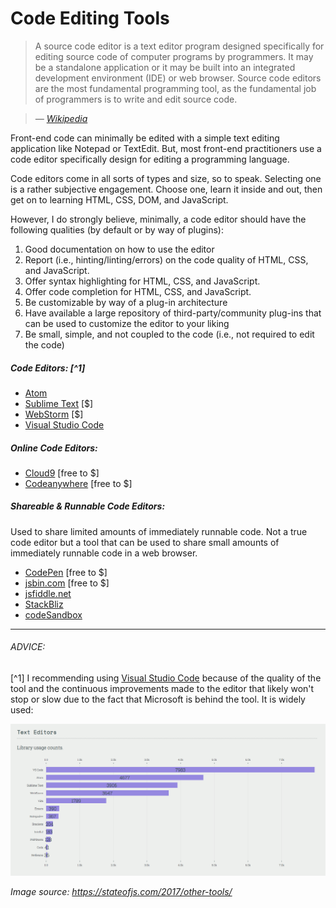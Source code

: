 # Code Editing Tools

> A source code editor is a text editor program designed specifically for editing source code of computer programs by programmers. It may be a standalone application or it may be built into an integrated development environment (IDE) or web browser. Source code editors are the most fundamental programming tool, as the fundamental job of programmers is to write and edit source code.

><cite>&#8212; [Wikipedia](https://en.wikipedia.org/wiki/Source_code_editor)</cite>

Front-end code can minimally be edited with a simple text editing application like Notepad or TextEdit. But, most front-end practitioners use a code editor specifically design for editing a programming language.

Code editors come in all sorts of types and size, so to speak. Selecting one is a rather subjective engagement. Choose one, learn it inside and out, then get on to learning HTML, CSS, DOM, and JavaScript.

However, I do strongly believe, minimally, a code editor should have the following qualities (by default or by way of plugins):

1. Good documentation on how to use the editor
2. Report (i.e., hinting/linting/errors) on the code quality of HTML, CSS, and JavaScript.
3. Offer syntax highlighting for HTML, CSS, and JavaScript.
4. Offer code completion for HTML, CSS, and JavaScript.
5. Be customizable by way of a plug-in architecture
6. Have available a large repository of third-party/community plug-ins that can be used to customize the editor to your liking
7. Be small, simple, and not coupled to the code (i.e., not required to edit the code)

##### Code Editors: [^1]

* [Atom](https://atom.io/)
* [Sublime Text](http://www.sublimetext.com/) [$]
* [WebStorm](https://www.jetbrains.com/webstorm/whatsnew/) [$]
* [Visual Studio Code](https://code.visualstudio.com/)

##### Online Code Editors:

* [Cloud9](https://c9.io) [free to $]
* [Codeanywhere](https://codeanywhere.com) [free to $]

##### Shareable & Runnable Code Editors:

Used to share limited amounts of immediately runnable code. Not a true code editor but a tool that can be used to share small amounts of immediately runnable code in a web browser.

* [CodePen](http://codepen.io/) [free to $]
* [jsbin.com](http://jsbin.com/) [free to $]
* [jsfiddle.net](http://jsfiddle.net/)
* [StackBliz](https://stackblitz.com/)
* [codeSandbox](https://codesandbox.io/)

***

###### ADVICE:

[^1] I recommending using [Visual Studio Code](https://code.visualstudio.com/) because of the quality of the tool and the continuous improvements made to the editor that likely won't stop or slow due to the fact that Microsoft is behind the tool. It is widely used:

![](../images/vscode.png "https://stateofjs.com/2017/other-tools/")

<cite>Image source: <a href="https://stateofjs.com/2017/other-tools/p">https://stateofjs.com/2017/other-tools/</a></cite>
































